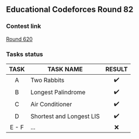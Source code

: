 <h2> Educational Codeforces Round 82 </h2>

<h3>Contest link</h3>

  <a href="https://codeforces.com/contest/1304">Round 620</a>
  
<h3> Tasks status </h3>

TASK | TASK NAME | RESULT | 
:-:|---|:-:
A | Two Rabbits   | :heavy_check_mark:
B | Longest Palindrome   | :heavy_check_mark:
C | Air Conditioner  | :heavy_check_mark:
D | Shortest and Longest LIS   | :heavy_check_mark:
E - F | ... | :x:
